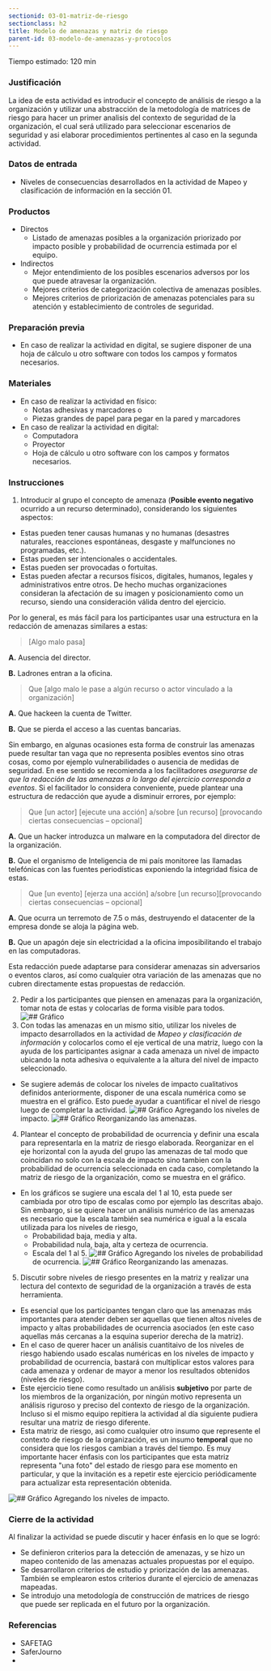 ```yaml
---
sectionid: 03-01-matriz-de-riesgo
sectionclass: h2
title: Modelo de amenazas y matriz de riesgo
parent-id: 03-modelo-de-amenazas-y-protocolos
---
```

Tiempo estimado: 120 min

### Justificación
La idea de esta actividad es introducir el concepto de análisis de riesgo a la organización y utilizar una abstracción de la metodología de matrices de riesgo para hacer un primer analisis del contexto de seguridad de la organización, el cual será utilizado para seleccionar escenarios de seguridad y asi elaborar procedimientos pertinentes al caso en la segunda actividad.

### Datos de entrada
* Niveles de consecuencias desarrollados en la actividad de Mapeo y clasificación de información en la sección 01.

### Productos
* Directos
  * Listado de amenazas posibles a la organización priorizado por impacto posible y probabilidad de ocurrencia estimada por el equipo.
* Indirectos
  * Mejor entendimiento de los posibles escenarios adversos por los que puede atravesar la organización.
  * Mejores criterios de categorización colectiva de amenazas posibles.
  * Mejores criterios de priorización de amenazas potenciales para su atención y establecimiento de controles de seguridad.

### Preparación previa
* En caso de realizar la actividad en digital, se sugiere disponer de una hoja de cálculo u otro software con todos los campos y formatos necesarios.

### Materiales
* En caso de realizar la actividad en físico:
  * Notas adhesivas y marcadores o
  * Piezas grandes de papel para pegar en la pared y marcadores
* En caso de realizar la actividad en digital:
  * Computadora
  * Proyector
  * Hoja de cálculo u otro software con los campos y formatos necesarios.

### Instrucciones
1. Introducir al grupo el concepto de amenaza (**Posible evento negativo** ocurrido a un recurso determinado), considerando los siguientes aspectos:
  * Estas pueden tener causas humanas y no humanas (desastres naturales, reacciones espontáneas, desgaste y malfunciones no programadas, etc.).
  * Estas pueden ser intencionales o accidentales.
  * Estas pueden ser provocadas o fortuitas.
  * Estas pueden afectar a recursos físicos, digitales, humanos, legales y administrativos entre otros. De hecho muchas organizaciones consideran la afectación de su imagen y posicionamiento como un recurso, siendo una consideración válida dentro del ejercicio.

  Por lo general, es más fácil para los participantes usar una estructura en la redacción de amenazas similares a estas:
  > [Algo malo pasa]

  **A.** Ausencia del director.

  **B.** Ladrones entran a la oficina.

  > Que [algo malo le pase a algún recurso o actor vinculado a la organización]

 **A.** Que hackeen la cuenta de Twitter.

 **B.** Que se pierda el acceso a las cuentas bancarias.

  Sin embargo, en algunas ocasiones esta forma de construir las amenazas puede resultar tan vaga que no representa posibles eventos sino otras cosas, como por ejemplo vulnerabilidades o ausencia de medidas de seguridad. En ese sentido se recomienda a los facilitadores *asegurarse de que la redacción de las amenazas a lo largo del ejercicio corresponda a eventos*. Si el facilitador lo considera conveniente, puede plantear una estructura de redacción que ayude a disminuir errores, por ejemplo:
  > Que [un actor] [ejecute una acción] a/sobre [un recurso] [provocando ciertas consecuencias – opcional]

 **A.** Que un hacker introduzca un malware en la computadora del director de la organización.

 **B.**  Que el organismo de Inteligencia de mi país monitoree las llamadas telefónicas con las fuentes periodísticas exponiendo la integridad física de estas.

  > Que [un evento] [ejerza una acción] a/sobre [un recurso][provocando ciertas consecuencias – opcional]

  **A.** Que ocurra un terremoto de 7.5 o más, destruyendo el datacenter de la empresa donde se aloja la página web.

 **B.** Que un apagón deje sin electricidad a la oficina imposibilitando el trabajo en las computadoras.

  Esta redacción puede adaptarse para considerar amenazas sin adversarios o eventos claros, así como cualquier otra variación de las amenazas que no cubren directamente estas propuestas de redacción.

2. Pedir a los participantes que piensen en amenazas para la organización, tomar nota de estas y colocarlas de forma visible para todos.
  ![## Gráfico](0301/ES-Grafico-18.png)
3. Con todas las amenazas en un mismo sitio, utilizar los niveles de impacto desarrollados en la actividad de *Mapeo y clasificación de información* y colocarlos como el eje vertical de una matriz, luego con la ayuda de los participantes asignar a cada amenaza un nivel de impacto ubicando la nota adhesiva o equivalente a la altura del nivel de impacto seleccionado.
  * Se sugiere además de colocar los niveles de impacto cualitativos definidos anteriormente, disponer de una escala numérica como se muestra en el gráfico. Esto puede ayudar a cuantificar el nivel de riesgo luego de completar la actividad.
  ![## Gráfico](0301/ES-Grafico-19.png)
  Agregando los niveles de impacto.
  ![## Gráfico](0301/ES-Grafico-20.png)
  Reorganizando las amenazas.

4. Plantear el concepto de probabilidad de ocurrencia y definir una escala para representarla en la matriz de riesgo elaborada. Reorganizar en el eje horizontal con la ayuda del grupo las amenazas de tal modo que coincidan no solo con la escala de impacto sino tambien con la probabilidad de ocurrencia seleccionada en cada caso, completando la matriz de riesgo de la organización, como se muestra en el gráfico.
  * En los gráficos se sugiere una escala del 1 al 10, esta puede ser cambiada por otro tipo de escalas como por ejemplo las descritas abajo. Sin embargo, si se quiere hacer un análisis numérico de las amenazas es necesario que la escala también sea numérica e igual a la escala utilizada para los niveles de riesgo,
    * Probabilidad baja, media y alta.
    * Probabilidad nula, baja, alta y certeza de ocurrencia.
    * Escala del 1 al 5.
    ![## Gráfico](0301/ES-Grafico-21.png)
    Agregando los niveles de probabilidad de ocurrencia.
    ![## Gráfico](0301/ES-Grafico-22.png)
    Reorganizando las amenazas.

5. Discutir sobre niveles de riesgo presentes en la matriz y realizar una lectura del contexto de seguridad de la organización a través de esta herramienta.
  * Es esencial que los participantes tengan claro que las amenazas más importantes para atender deben ser aquellas que tienen altos niveles de impacto y altas probabilidades de ocurrencia asociados (en este caso aquellas más cercanas a la esquina superior derecha de la matriz).
  * En el caso de querer hacer un análisis cuantitaivo de los niveles de riesgo habiendo usado escalas numéricas en los niveles de impacto y probabilidad de ocurrencia, bastará con multiplicar estos valores para cada amenaza y ordenar de mayor a menor los resultados obtenidos (niveles de riesgo).
  * Este ejercicio tiene como resultado un análisis **subjetivo** por parte de los miembros de la organización, por ningún motivo representa un análisis riguroso y preciso del contexto de riesgo de la organización. Incluso si el mismo equipo repitiera la actividad al día siguiente pudiera resultar una matriz de riesgo diferente.
  * Esta matriz de riesgo, asi como cualquier otro insumo que represente el contexto de riesgo de la organización, es un insumo **temporal** que no considera que los riesgos cambian a través del tiempo. Es muy importante hacer énfasis con los participantes que esta matriz representa "una foto" del estado de riesgo para ese momento en particular, y que la invitación es a repetir este ejercicio periódicamente para actualizar esta representación obtenida.

  ![## Gráfico](0301/ES-Grafico-23.png)
  Agregando los niveles de impacto.

### Cierre de la actividad
Al finalizar la actividad se puede discutir y hacer énfasis en lo que se logró:
* Se definieron criterios para la detección de amenazas, y se hizo un mapeo contenido de las amenazas actuales propuestas por el equipo.
* Se desarrollaron criterios de estudio y priorización de las amenazas. También se emplearon estos criterios durante el ejercicio de amenazas mapeadas.
* Se introdujo una metodología de construcción de matrices de riesgo que puede ser replicada en el futuro por la organización.

### Referencias
* SAFETAG
* SaferJourno
*
